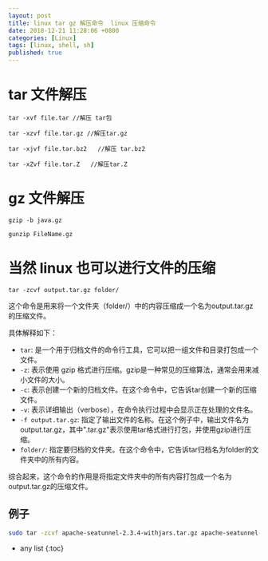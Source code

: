 ```yaml
---
layout: post
title: linux tar gz 解压命令  linux 压缩命令
date: 2018-12-21 11:28:06 +0800
categories: [Linux]
tags: [linux, shell, sh]
published: true
---
```


# tar 文件解压

```
tar -xvf file.tar //解压 tar包

tar -xzvf file.tar.gz //解压tar.gz

tar -xjvf file.tar.bz2   //解压 tar.bz2

tar -xZvf file.tar.Z   //解压tar.Z
```

# gz 文件解压

```
gzip -b java.gz

gunzip FileName.gz
```


# 当然 linux 也可以进行文件的压缩

```
tar -zcvf output.tar.gz folder/
```

这个命令是用来将一个文件夹（folder/）中的内容压缩成一个名为output.tar.gz的压缩文件。

具体解释如下：

- `tar`: 是一个用于归档文件的命令行工具，它可以把一组文件和目录打包成一个文件。
- `-z`: 表示使用 gzip 格式进行压缩。gzip是一种常见的压缩算法，通常会用来减小文件的大小。
- `-c`: 表示创建一个新的归档文件。在这个命令中，它告诉tar创建一个新的压缩文件。
- `-v`: 表示详细输出（verbose），在命令执行过程中会显示正在处理的文件名。
- `-f output.tar.gz`: 指定了输出文件的名称。在这个例子中，输出文件名为output.tar.gz，其中".tar.gz"表示使用tar格式进行打包，并使用gzip进行压缩。
- `folder/`: 指定要归档的文件夹。在这个命令中，它告诉tar归档名为folder的文件夹中的所有内容。

综合起来，这个命令的作用是将指定文件夹中的所有内容打包成一个名为output.tar.gz的压缩文件。

## 例子

```sh
sudo tar -zcvf apache-seatunnel-2.3.4-withjars.tar.gz apache-seatunnel-2.3.4 
```

* any list
{:toc}